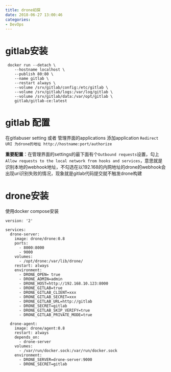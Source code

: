 ```yaml
---
title: drone初探
date: 2018-06-27 13:00:46
categories: 
- DevOps
---
```


# gitlab安装 
<!--more-->

``` 
 docker run --detach \ 
    --hostname localhost \ 
    --publish 80:80 \ 
    --name gitlab \ 
    --restart always \ 
    --volume /srv/gitlab/config:/etc/gitlab \ 
    --volume /srv/gitlab/logs:/var/log/gitlab \ 
    --volume /srv/gitlab/data:/var/opt/gitlab \ 
    gitlab/gitlab-ce:latest 

``` 

# gitlab 配置 
在gitlabuser setting 或者 管理界面的applications 添加application 
```Redirect URI 为drone的地址 http://hostname:port/authorize```

**重要配置**：在管理界面的settings的最下面有个```Outbound requests```设置，勾上```Allow requests to the local network from hooks and services```，意思就是识别本地的webhook地址，不勾选在以192.168的内网地址的drone的webhook会出现uri识别失败的情况，现象就是gitlab代码提交就不触发drone构建

# drone安装
使用docker compose安装

```
version: '2'

services:
  drone-server:
    image: drone/drone:0.8
    ports:
      - 8000:8000
      - 9000
    volumes:
      - /opt/drone:/var/lib/drone/
    restart: always
    environment:
	  - DRONE_OPEN= true
      - DRONE_ADMIN=admin
      - DRONE_HOST=http://192.168.10.123:8000
      - DRONE_GITLAB=true
      - DRONE_GITLAB_CLIENT=xxx
      - DRONE_GITLAB_SECRET=xxx
      - DRONE_GITLAB_URL=http://gitlab
      - DRONE_SECRET=gitlab
      - DRONE_GITLAB_SKIP_VERIFY=true
      - DRONE_GITLAB_PRIVATE_MODE=true

  drone-agent:
    image: drone/agent:0.8
    restart: always
    depends_on:
      - drone-server
    volumes:
      - /var/run/docker.sock:/var/run/docker.sock
    environment:
      - DRONE_SERVER=drone-server:9000
      - DRONE_SECRET=gitlab

```